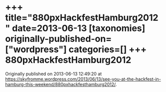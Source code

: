 +++
title="880pxHackfestHamburg2012"
date=2013-06-13
[taxonomies]
originally-published-on=["wordpress"]
categories=[]
+++
880pxHackfestHamburg2012
========================


Originally published on 2013-06-13 12:49:20 at https://skyfromme.wordpress.com/2013/06/13/see-you-at-the-hackfest-in-hamburg-this-weekend/880pxhackfesthamburg2012/.
